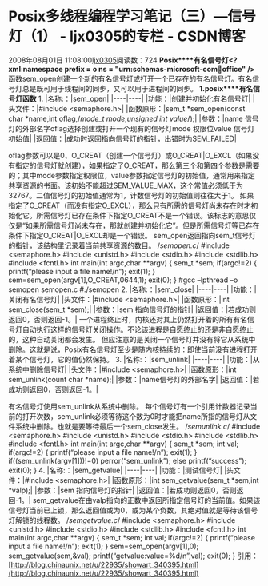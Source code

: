 # Posix多线程编程学习笔记（三）—信号灯（1） - ljx0305的专栏 - CSDN博客
2008年08月01日 11:08:00[ljx0305](https://me.csdn.net/ljx0305)阅读数：724
**Posix****有名信号灯<?xml:namespace prefix = o ns = "urn:schemas-microsoft-com:office:office" />**
函数sem_open创建一个新的有名信号灯或打开一个已存在的有名信号灯。有名信号灯总是既可用于线程间的同步，又可以用于进程间的同步。
**1.posix****有名信号灯函数**
1.
|名称:：|sem_open|
|----|----|
|功能：|创建并初始化有名信号灯|
|头文件：|#include <semaphore.h>|
|函数原形：|sem_t *sem_open(const char *name,int oflag,/*mode_t mode,unsigned int value*/);|
|参数：|name 信号灯的外部名字oflag选择创建或打开一个现有的信号灯mode 权限位value 信号灯初始值|
|返回值：|成功时返回指向信号灯的指针，出错时为SEM_FAILED|

oflag参数可以是0、O_CREAT（创建一个信号灯）或O_CREAT|O_EXCL（如果没有指定的信号灯就创建），如果指定了O_CREAT，那么第三个和第四个参数是需要的；其中mode参数指定权限位，value参数指定信号灯的初始值，通常用来指定共享资源的书面。该初始不能超过SEM_VALUE_MAX，这个常值必须低于为32767。二值信号灯的初始值通常为1，计数信号灯的初始值则往往大于1。
如果指定了O_CREAT（而没有指定O_EXCL），那么只有所需的信号灯尚未存在时才初始化它。所需信号灯已存在条件下指定O_CREAT不是一个错误。该标志的意思仅仅是“如果所需信号灯尚未存在，那就创建并初始化它”。但是所需信号灯等已存在条件下指定O_CREAT|O_EXCL却是一个错误。
sem_open返回指向sem_t信号灯的指针，该结构里记录着当前共享资源的数目。
/*semopen.c*/
#include <semaphore.h>
#include <unistd.h>
#include <stdio.h>
#include <stdlib.h>
#include <fcntl.h>
int main(int argc,char **argv)
{
sem_t *sem;
if(argc!=2)
{
printf(“please input a file name!/n”);
exit(1);
}
sem=sem_open(argv[1],O_CREAT,0644,1);
exit(0);
}
#gcc –lpthread –o semopen semopen.c
#./semopen
2.
|名称:：|sem_close|
|----|----|
|功能：|关闭有名信号灯|
|头文件：|#include <semaphore.h>|
|函数原形：|int sem_close(sem_t *sem);|
|参数：|sem 指向信号灯的指针|
|返回值：|若成功则返回0，否则返回-1。|
一个进程终止时，内核还对其上仍然打开着的所有有名信号灯自动执行这样的信号灯关闭操作。不论该进程是自愿终止的还是非自愿终止的，这种自动关闭都会发生。
但应注意的是关闭一个信号灯并没有将它从系统中删除。这就是说，Posix有名信号灯至少是随内核持续的：即使当前没有进程打开着某个信号灯，它的值仍然保持。
3.
|名称:：|sem_unlink|
|----|----|
|功能：|从系统中删除信号灯|
|头文件：|#include <semaphore.h>|
|函数原形：|int sem_unlink(count char *name);|
|参数：|name信号灯的外部名字|
|返回值：|若成功则返回0，否则返回-1。|

有名信号灯使用sem_unlink从系统中删除。
每个信号灯有一个引用计数器记录当前的打开次数，sem_unlink必须等待这个数为0时才能把name所指的信号灯从文件系统中删除。也就是要等待最后一个sem_close发生。
/*semunlink.c*/
#include <semaphore.h>
#include <unistd.h>
#include <stdio.h>
#include <stdlib.h>
#include <fcntl.h>
int main(int argc,char **argv)
{
sem_t *sem;
int val;
if(argc!=2)
{
printf(“please input a file name!/n”);
exit(1);
}
if((sem_unlink(argv[1]))!=0)
perror(“sem_unlink”);
else
printf(“success”);
exit(0);
}
4.
|名称:：|sem_getvalue|
|----|----|
|功能：|测试信号灯|
|头文件：|#include <semaphore.h>|
|函数原形：|int sem_getvalue(sem_t *sem,int *valp);|
|参数：|sem 指向信号灯的指针|
|返回值：|若成功则返回0，否则返回-1。|
sem_getvalue在由valp指向的正数中返回所指定信号灯的当前值。如果该信号灯当前已上锁，那么返回值或为0，或为某个负数，其绝对值就是等待该信号灯解锁的线程数。
/*semgetvalue.c*/
#include <semaphore.h>
#include <unistd.h>
#include <stdio.h>
#include <stdlib.h>
#include <fcntl.h>
int main(int argc,char **argv)
{
sem_t *sem;
int val;
if(argc!=2)
{
printf(“please input a file name!/n”);
exit(1);
}
sem=sem_open(argv[1],0);
sem_getvalue(sem,&val);
printf(“getvalue:value=%d/n”,val);
exit(0);
}
引用：[http://blog.chinaunix.net/u/22935/showart_340395.html](http://blog.chinaunix.net/u/22935/showart_340395.html)
